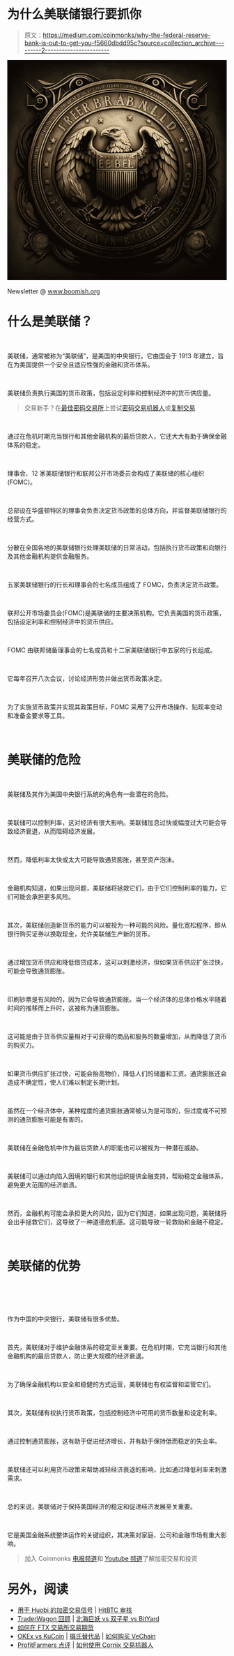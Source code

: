 # 为什么美联储银行要抓你

> 原文：<https://medium.com/coinmonks/why-the-federal-reserve-bank-is-out-to-get-you-f5660dbdd95c?source=collection_archive---------2----------------------->

![](img/9bb3a71386b0b99ca462ade0b7a7d8a9.png)

Newsletter @ www.boomish.org

# 什么是美联储？

‍

美联储，通常被称为“美联储”，是美国的中央银行。它由国会于 1913 年建立，旨在为美国提供一个安全且适应性强的金融和货币体系。

‍

美联储负责执行美国的货币政策，包括设定利率和控制经济中的货币供应量。

> 交易新手？在[最佳密码交易所](/coinmonks/crypto-exchange-dd2f9d6f3769)上尝试[密码交易机器人](/coinmonks/crypto-trading-bot-c2ffce8acb2a)或[复制交易](/coinmonks/top-10-crypto-copy-trading-platforms-for-beginners-d0c37c7d698c)

‍

通过在危机时期充当银行和其他金融机构的最后贷款人，它还大大有助于确保金融体系的稳定。

‍

理事会、12 家美联储银行和联邦公开市场委员会构成了美联储的核心组织(FOMC)。

‍

总部设在华盛顿特区的理事会负责决定货币政策的总体方向，并监督美联储银行的经营方式。

‍

分散在全国各地的美联储银行处理美联储的日常活动，包括执行货币政策和向银行及其他金融机构提供金融服务。

‍

五家美联储银行的行长和理事会的七名成员组成了 FOMC，负责决定货币政策。

‍

联邦公开市场委员会(FOMC)是美联储的主要决策机构。它负责美国的货币政策，包括设定利率和控制经济中的货币供应。

‍

FOMC 由联邦储备理事会的七名成员和十二家美联储银行中五家的行长组成。

‍

它每年召开八次会议，讨论经济形势并做出货币政策决定。

‍

为了实施货币政策并实现其政策目标，FOMC 采用了公开市场操作、贴现率变动和准备金要求等工具。

‍

# 美联储的危险

‍

美联储及其作为美国中央银行系统的角色有一些潜在的危险。

‍

美联储可以控制利率，这对经济有很大影响。美联储加息过快或幅度过大可能会导致经济衰退，从而阻碍经济发展。

‍

然而，降低利率太快或太大可能导致通货膨胀，甚至资产泡沫。

‍

金融机构知道，如果出现问题，美联储将拯救它们，由于它们控制利率的能力，它们可能会承担更多风险。

‍

其次，美联储创造新货币的能力可以被视为一种可能的风险。量化宽松程序，即从银行购买证券以换取现金，允许美联储生产新的货币。

‍

通过增加货币供应和降低借贷成本，这可以刺激经济，但如果货币供应扩张过快，可能会导致通货膨胀。

‍

印刷钞票是有风险的，因为它会导致通货膨胀。当一个经济体的总体价格水平随着时间的推移而上升时，这被称为通货膨胀。

‍

这可能是由于货币供应量相对于可获得的商品和服务的数量增加，从而降低了货币的购买力。

‍

如果货币供应扩张过快，可能会抬高物价，降低人们的储蓄和工资。通货膨胀还会造成不确定性，使人们难以制定长期计划。

‍

虽然在一个经济体中，某种程度的通货膨胀通常被认为是可取的，但过度或不可预测的通货膨胀可能是有害的。

‍

美联储在金融危机中作为最后贷款人的职能也可以被视为一种潜在威胁。

‍

美联储可以通过向陷入困境的银行和其他组织提供金融支持，帮助稳定金融体系，避免更大范围的经济崩溃。

‍

然而，金融机构可能会承担更大的风险，因为它们知道，如果出现问题，美联储将会出手拯救它们，这导致了一种道德危机感。这可能导致一轮救助和金融不稳定。

‍

# 美联储的优势

# ‍

作为中国的中央银行，美联储有很多优势。

‍

首先，美联储对于维护金融体系的稳定至关重要。在危机时期，它充当银行和其他金融机构的最后贷款人，防止更大规模的经济衰退。

‍

为了确保金融机构以安全和稳健的方式运营，美联储也有权监督和监管它们。

‍

其次，美联储有权执行货币政策，包括控制经济中可用的货币数量和设定利率。

‍

通过控制通货膨胀，这有助于促进经济增长，并有助于保持低而稳定的失业率。

‍

美联储还可以利用货币政策来帮助减轻经济衰退的影响，比如通过降低利率来刺激需求。

‍

总的来说，美联储对于保持美国经济的稳定和促进经济发展至关重要。

‍

它是美国金融系统整体运作的关键组织，其决策对家庭、公司和金融市场有重大影响。

> 加入 Coinmonks [电报频道](https://t.me/coincodecap)和 [Youtube 频道](https://www.youtube.com/c/coinmonks/videos)了解加密交易和投资

# 另外，阅读

*   [用于 Huobi 的加密交易信号](https://coincodecap.com/huobi-crypto-trading-signals) | [HitBTC 审核](/coinmonks/hitbtc-review-c5143c5d53c2)
*   [TraderWagon 回顾](https://coincodecap.com/traderwagon-review) | [北海巨妖 vs 双子星 vs BitYard](https://coincodecap.com/kraken-vs-gemini-vs-bityard)
*   [如何在 FTX 交易所交易期货](https://coincodecap.com/ftx-futures-trading)
*   [OKEx vs KuCoin](https://coincodecap.com/okex-kucoin) | [摄氏替代品](https://coincodecap.com/celsius-alternatives) | [如何购买 VeChain](https://coincodecap.com/buy-vechain)
*   [ProfitFarmers 点评](https://coincodecap.com/profitfarmers-review) | [如何使用 Cornix 交易机器人](https://coincodecap.com/cornix-trading-bot)